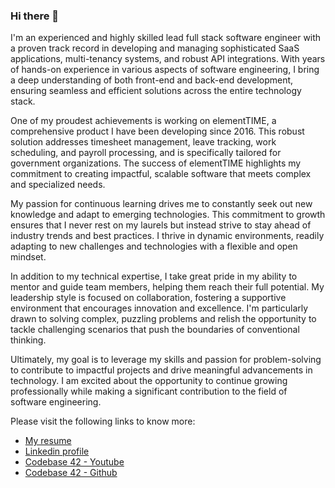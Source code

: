 ### Hi there 👋

I'm an experienced and highly skilled lead full stack software engineer with a proven track record in developing and managing sophisticated SaaS applications, multi-tenancy systems, and robust API integrations. With years of hands-on experience in various aspects of software engineering, I bring a deep understanding of both front-end and back-end development, ensuring seamless and efficient solutions across the entire technology stack.

One of my proudest achievements is working on elementTIME, a comprehensive product I have been developing since 2016. This robust solution addresses timesheet management, leave tracking, work scheduling, and payroll processing, and is specifically tailored for government organizations. The success of elementTIME highlights my commitment to creating impactful, scalable software that meets complex and specialized needs.

My passion for continuous learning drives me to constantly seek out new knowledge and adapt to emerging technologies. This commitment to growth ensures that I never rest on my laurels but instead strive to stay ahead of industry trends and best practices. I thrive in dynamic environments, readily adapting to new challenges and technologies with a flexible and open mindset.

In addition to my technical expertise, I take great pride in my ability to mentor and guide team members, helping them reach their full potential. My leadership style is focused on collaboration, fostering a supportive environment that encourages innovation and excellence. I'm particularly drawn to solving complex, puzzling problems and relish the opportunity to tackle challenging scenarios that push the boundaries of conventional thinking.

Ultimately, my goal is to leverage my skills and passion for problem-solving to contribute to impactful projects and drive meaningful advancements in technology. I am excited about the opportunity to continue growing professionally while making a significant contribution to the field of software engineering.

Please visit the following links to know more:  
* [My resume](https://leocello.github.io/resume)  
* [Linkedin profile](https://linkedin.com/in/leocello)
* [Codebase 42 - Youtube](https://www.youtube.com/@codebase42)
* [Codebase 42 - Github](https://github.com/codebase-42)

<!--
**leocello/leocello** is a ✨ _special_ ✨ repository because its `README.md` (this file) appears on your GitHub profile.

Here are some ideas to get you started:

- 🔭 I’m currently working on ...
- 🌱 I’m currently learning ...
- 👯 I’m looking to collaborate on ...
- 🤔 I’m looking for help with ...
- 💬 Ask me about ...
- 📫 How to reach me: ...
- 😄 Pronouns: ...
- ⚡ Fun fact: ...
-->
